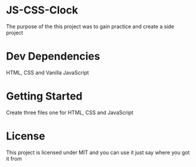 # JS-CSS-Clock
The purpose of the this project was to gain practice and create a side project
# Dev Dependencies
HTML, CSS and Vanilla JavaScript 
# Getting Started
Create three files one for HTML, CSS and JavaScript
# License
This project is licensed under MIT and you can use it just say where you got it from
